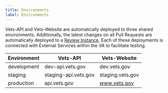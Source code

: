```yaml
---
title: Environments
label: Environments
---
```


Vets-API and Vets-Website are automatically deployed to three shared environments. Additionally, the latest changes on all Pull Requests are automatically deployed to a [Review Instance](./development-workflow/#review-instances). Each of these deployments is connected with External Services within the VA to facilitate testing.

| Environment | Vets-API | Vets-Website |
| ----------- | -------- | ------------ |
| development | dev-api.vets.gov | dev.vets.gov |
| staging | staging-api.vets.gov | staging.vets.gov |
| production | api.vets.gov | www.vets.gov |
